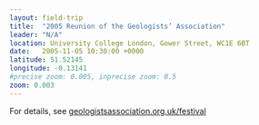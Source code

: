 ```yaml
---
layout: field-trip
title:  "2005 Reunion of the Geologists’ Association"
leader: "N/A"
location: University College London, Gower Street, WC1E 6BT
date:   2005-11-05 10:30:00 +0000
latitude: 51.52145
longitude: -0.13141
#precise zoom: 0.005, inprecise zoom: 0.5
zoom: 0.003
---
```

For details, see <a href="https://geologistsassociation.org.uk/festival/">geologistsassociation.org.uk/festival</a>
